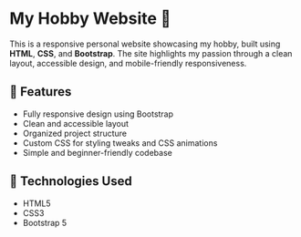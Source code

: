# My Hobby Website 🎨

This is a responsive personal website showcasing my hobby, built using **HTML**, **CSS**, and **Bootstrap**. The site highlights my passion through a clean layout, accessible design, and mobile-friendly responsiveness.

## 🌟 Features

- Fully responsive design using Bootstrap
- Clean and accessible layout
- Organized project structure
- Custom CSS for styling tweaks and CSS animations
- Simple and beginner-friendly codebase

## 📁 Technologies Used

- HTML5
- CSS3
- Bootstrap 5
